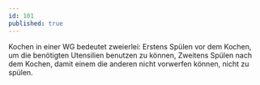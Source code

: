 ```yaml
---
id: 101
published: true
---
```

Kochen in einer WG bedeutet zweierlei: Erstens Spülen vor dem Kochen, um die benötigten Utensilien benutzen zu können, Zweitens Spülen nach dem Kochen, damit einem die anderen nicht vorwerfen können, nicht zu spülen.
